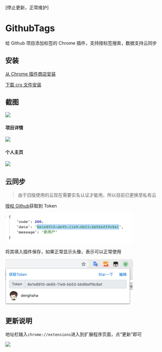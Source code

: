 [停止更新，正常维护]

# GithubTags

给 Github 项目添加标签的 Chrome 插件，支持按标签搜索，数据支持云同步

## 安装

[从 Chrome 插件商店安装](https://chrome.google.com/webstore/detail/jfppflnlpiekbiglfgiajddmkiglapog)

[下载 crx 文件安装](https://github.com/xiandanin/github-tags/releases)

## 截图

![](screenshot/1.gif)

#### 项目详情

<img src="screenshot/2.png" width = 600/>

#### 个人主页

<img src="screenshot/8.png" width = 600/>

## 云同步

> 由于旧版使用的云现在需要实名认证才能用，所以目前已更换至私有云

[授权 Github](https://gt.xiandan.in/oauth)获取到 Token

<img src="screenshot/9.jpg" width = 400/>

将其填入插件保存，如果正常显示头像，表示可以正常使用

<img src="screenshot/10.jpg" width = 400/>

## 更新说明

地址栏输入`chrome://extensions`进入到扩展程序页面，点“更新”即可

<img src="screenshot/update.png" width = 500/>
